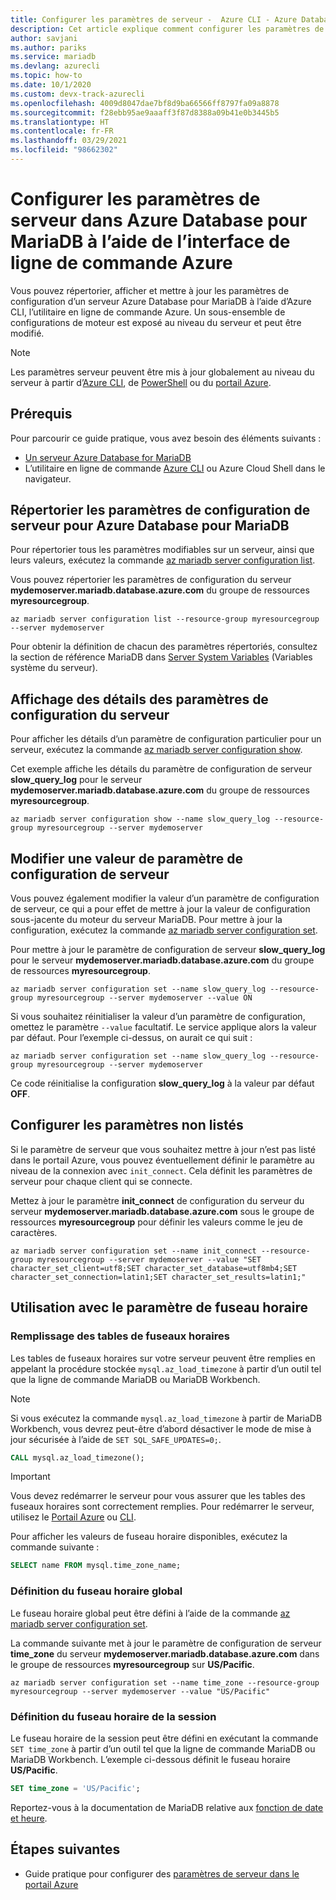```yaml
---
title: Configurer les paramètres de serveur -  Azure CLI - Azure Database for MariaDB
description: Cet article explique comment configurer les paramètres de service dans Azure Database pour MariaDB à l’aide de l’utilitaire en ligne de commande Azure CLI.
author: savjani
ms.author: pariks
ms.service: mariadb
ms.devlang: azurecli
ms.topic: how-to
ms.date: 10/1/2020
ms.custom: devx-track-azurecli
ms.openlocfilehash: 4009d8047dae7bf8d9ba66566ff8797fa09a8878
ms.sourcegitcommit: f28ebb95ae9aaaff3f87d8388a09b41e0b3445b5
ms.translationtype: HT
ms.contentlocale: fr-FR
ms.lasthandoff: 03/29/2021
ms.locfileid: "98662302"
---
```

# <a name="configure-server-parameters-in-azure-database-for-mariadb-using-the-azure-cli"></a>Configurer les paramètres de serveur dans Azure Database pour MariaDB à l’aide de l’interface de ligne de commande Azure
Vous pouvez répertorier, afficher et mettre à jour les paramètres de configuration d’un serveur Azure Database pour MariaDB à l’aide d’Azure CLI, l’utilitaire en ligne de commande Azure. Un sous-ensemble de configurations de moteur est exposé au niveau du serveur et peut être modifié.

>[!Note]
> Les paramètres serveur peuvent être mis à jour globalement au niveau du serveur à partir d’[Azure CLI](./howto-configure-server-parameters-cli.md), de [PowerShell](./howto-configure-server-parameters-using-powershell.md) ou du [portail Azure](./howto-server-parameters.md).

## <a name="prerequisites"></a>Prérequis
Pour parcourir ce guide pratique, vous avez besoin des éléments suivants :
- [Un serveur Azure Database for MariaDB](quickstart-create-mariadb-server-database-using-azure-cli.md)
- L’utilitaire en ligne de commande [Azure CLI](/cli/azure/install-azure-cli) ou Azure Cloud Shell dans le navigateur.

## <a name="list-server-configuration-parameters-for-azure-database-for-mariadb-server"></a>Répertorier les paramètres de configuration de serveur pour Azure Database pour MariaDB
Pour répertorier tous les paramètres modifiables sur un serveur, ainsi que leurs valeurs, exécutez la commande [az mariadb server configuration list](/cli/azure/mariadb/server/configuration#az-mariadb-server-configuration-list).

Vous pouvez répertorier les paramètres de configuration du serveur **mydemoserver.mariadb.database.azure.com** du groupe de ressources **myresourcegroup**.
```azurecli-interactive
az mariadb server configuration list --resource-group myresourcegroup --server mydemoserver
```

Pour obtenir la définition de chacun des paramètres répertoriés, consultez la section de référence MariaDB dans [Server System Variables](https://mariadb.com/kb/en/library/server-system-variables/) (Variables système du serveur).

## <a name="show-server-configuration-parameter-details"></a>Affichage des détails des paramètres de configuration du serveur
Pour afficher les détails d’un paramètre de configuration particulier pour un serveur, exécutez la commande [az mariadb server configuration show](/cli/azure/mariadb/server/configuration#az-mariadb-server-configuration-show).

Cet exemple affiche les détails du paramètre de configuration de serveur **slow\_query\_log** pour le serveur **mydemoserver.mariadb.database.azure.com** du groupe de ressources **myresourcegroup**.
```azurecli-interactive
az mariadb server configuration show --name slow_query_log --resource-group myresourcegroup --server mydemoserver
```

## <a name="modify-a-server-configuration-parameter-value"></a>Modifier une valeur de paramètre de configuration de serveur
Vous pouvez également modifier la valeur d’un paramètre de configuration de serveur, ce qui a pour effet de mettre à jour la valeur de configuration sous-jacente du moteur du serveur MariaDB. Pour mettre à jour la configuration, exécutez la commande [az mariadb server configuration set](/cli/azure/mariadb/server/configuration#az-mariadb-server-configuration-set). 

Pour mettre à jour le paramètre de configuration de serveur **slow\_query\_log** pour le serveur **mydemoserver.mariadb.database.azure.com** du groupe de ressources **myresourcegroup**.
```azurecli-interactive
az mariadb server configuration set --name slow_query_log --resource-group myresourcegroup --server mydemoserver --value ON
```

Si vous souhaitez réinitialiser la valeur d’un paramètre de configuration, omettez le paramètre `--value` facultatif. Le service applique alors la valeur par défaut. Pour l’exemple ci-dessus, on aurait ce qui suit :
```azurecli-interactive
az mariadb server configuration set --name slow_query_log --resource-group myresourcegroup --server mydemoserver
```

Ce code réinitialise la configuration **slow\_query\_log** à la valeur par défaut **OFF**. 

## <a name="setting-parameters-not-listed"></a>Configurer les paramètres non listés
Si le paramètre de serveur que vous souhaitez mettre à jour n’est pas listé dans le portail Azure, vous pouvez éventuellement définir le paramètre au niveau de la connexion avec `init_connect`. Cela définit les paramètres de serveur pour chaque client qui se connecte. 

Mettez à jour le paramètre **init\_connect** de configuration du serveur du serveur **mydemoserver.mariadb.database.azure.com** sous le groupe de ressources **myresourcegroup** pour définir les valeurs comme le jeu de caractères.
```azurecli-interactive
az mariadb server configuration set --name init_connect --resource-group myresourcegroup --server mydemoserver --value "SET character_set_client=utf8;SET character_set_database=utf8mb4;SET character_set_connection=latin1;SET character_set_results=latin1;"
```

## <a name="working-with-the-time-zone-parameter"></a>Utilisation avec le paramètre de fuseau horaire

### <a name="populating-the-time-zone-tables"></a>Remplissage des tables de fuseaux horaires

Les tables de fuseaux horaires sur votre serveur peuvent être remplies en appelant la procédure stockée `mysql.az_load_timezone` à partir d’un outil tel que la ligne de commande MariaDB ou MariaDB Workbench.

> [!NOTE]
> Si vous exécutez la commande `mysql.az_load_timezone` à partir de MariaDB Workbench, vous devrez peut-être d’abord désactiver le mode de mise à jour sécurisée à l’aide de `SET SQL_SAFE_UPDATES=0;`.

```sql
CALL mysql.az_load_timezone();
```

> [!IMPORTANT]
> Vous devez redémarrer le serveur pour vous assurer que les tables des fuseaux horaires sont correctement remplies. Pour redémarrer le serveur, utilisez le [Portail Azure](howto-restart-server-portal.md) ou [CLI](howto-restart-server-cli.md).

Pour afficher les valeurs de fuseau horaire disponibles, exécutez la commande suivante :

```sql
SELECT name FROM mysql.time_zone_name;
```

### <a name="setting-the-global-level-time-zone"></a>Définition du fuseau horaire global

Le fuseau horaire global peut être défini à l’aide de la commande [az mariadb server configuration set](/cli/azure/mariadb/server/configuration#az-mariadb-server-configuration-set).

La commande suivante met à jour le paramètre de configuration de serveur **time\_zone** du serveur **mydemoserver.mariadb.database.azure.com** dans le groupe de ressources **myresourcegroup** sur **US/Pacific**.

```azurecli-interactive
az mariadb server configuration set --name time_zone --resource-group myresourcegroup --server mydemoserver --value "US/Pacific"
```

### <a name="setting-the-session-level-time-zone"></a>Définition du fuseau horaire de la session

Le fuseau horaire de la session peut être défini en exécutant la commande `SET time_zone` à partir d’un outil tel que la ligne de commande MariaDB ou MariaDB Workbench. L’exemple ci-dessous définit le fuseau horaire **US/Pacific**.  

```sql
SET time_zone = 'US/Pacific';
```

Reportez-vous à la documentation de MariaDB relative aux [fonction de date et heure](https://mariadb.com/kb/en/library/date-time-functions/).

## <a name="next-steps"></a>Étapes suivantes

- Guide pratique pour configurer des [paramètres de serveur dans le portail Azure](howto-server-parameters.md)
